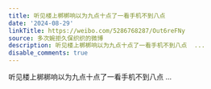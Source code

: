 ```yaml
---
title: 听见楼上梆梆响以为九点十点了一看手机不到八点
date: '2024-08-29'
linkTitle: https://weibo.com/5286768287/Out6reFNy
source: 多次婉拒久保织织的微博
description: 听见楼上梆梆响以为九点十点了一看手机不到八点  ...
disable_comments: true
---
```

听见楼上梆梆响以为九点十点了一看手机不到八点  ...